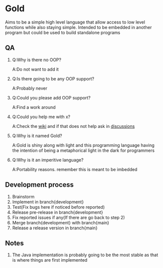 # Gold
Aims to be a simple high level language that allow access to low level functions while also staying simple. Intended to be embedded in another program but could be used to build standalone programs
## QA
1. Q:Why is there no OOP?

   A:Do not want to add it
2. Q:Is there going to be any OOP support?
   
   A:Probably never
3. Q:Could you please add OOP support?
   
   A:Find a work around
4. Q:Could you help me with x?

   A:Check the [wiki](https://github.com/Melthen-bor/Gold/wiki) and if that does not help ask in [discussions](https://github.com/Melthen-bor/Gold/discussions)
5. Q:Why is it named Gold?

   A:Gold is shiny along with light and this programming language having the intention of being a metaphorical light in the dark for programmers
6. Q:Why is it an imperitive language?

   A:Portability reasons. remember this is meant to be imbedded
## Development process
1. Brainstorm
2. Implement in branch{development}
3. Test(Fix bugs here if noticed before reported)
4. Release pre-release in branch{development}
5. Fix reported issues if any(If there are go back to step 2)
6. Merge branch{development} with branch{main}
7. Release a release version in branch{main}
## Notes 
1. The Java implementation is probably going to be the most stable as that is where things are first implemented
